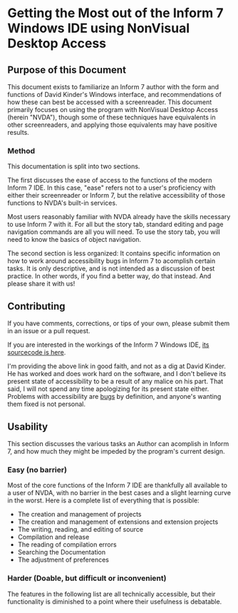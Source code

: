 # Getting the Most out of the Inform 7 Windows IDE using NonVisual Desktop Access

## Purpose of this Document

This document exists to familiarize an Inform 7 author with the form and functions of David Kinder's Windows interface, and recommendations of how these can best be accessed with a screenreader. This document primarily focuses on using the program with NonVisual Desktop Access (herein "NVDA"), though some of these techniques have equivalents in other screenreaders, and applying those equivalents may have positive results.

### Method

This documentation is split into two sections.

The first discusses the ease of access to the functions of the modern Inform 7 IDE. In this case, "ease" refers not to a user's proficiency with either their screenreader or Inform 7, but the relative accessibility of those functions to NVDA's built-in services.

Most users reasonably familiar with NVDA already have the skills necessary to use Inform 7 with it. For all but the story tab, standard editing and page navigation commands are all you will need. To use the story tab, you will need to know the basics of object navigation.

The second section is less organized: It contains specific information on how to work around accessibility bugs in Inform 7 to acomplish certain tasks. It is only descriptive, and is not intended as a discussion of best practice. In other words, if you find a better way, do that instead. And please share it with us!

## Contributing

If you have comments, corrections, or tips of your own, please submit them in an issue or a pull request.

If you are interested in the workings of the Inform 7 Windows IDE, [its sourcecode is here](https://github.com/DavidKinder/Windows-Inform7).

I'm providing the above link in good faith, and not as a dig at David Kinder. He has worked and does work hard on the software, and I don't believe its present state of accessibility to be a result of any malice on his part. That said, I will not spend any time apologizing for its present state either. Problems with accessibility are [bugs](https://www.techopedia.com/definition/24864/software-bug-) by definition, and anyone's wanting them fixed is not personal.

## Usability

This section discusses the various tasks an Author can acomplish in Inform 7, and how much they might be impeded by the program's current design.

### Easy (no barrier)

Most of the core functions of the Inform 7 IDE are thankfully all available to a user of NVDA, with no barrier in the best cases and a slight learning curve in the worst. Here is a complete list of everything that is possible:

* The creation and management of projects
* The creation and management of extensions and extension projects
* The writing, reading, and editing of source
* Compilation and release
* The reading of compilation errors
* Searching the Documentation
* The adjustment of preferences

### Harder (Doable, but difficult or inconvenient)

The features in the following list are all technically accessible, but their functionality is diminished to a point where their usefulness is debatable.

